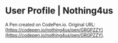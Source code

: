# User Profile | Nothing4us

A Pen created on CodePen.io. Original URL: [https://codepen.io/nothing4us/pen/GRGPZZY](https://codepen.io/nothing4us/pen/GRGPZZY).


